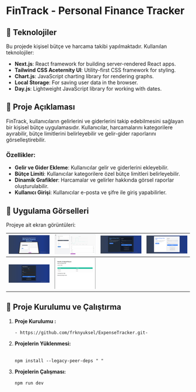 # FinTrack - Personal Finance Tracker

## 🚀 Teknolojiler

Bu projede kişisel bütçe ve harcama takibi yapılmaktadır. Kullanılan teknolojiler:

- **Next.js**: React framework for building server-rendered React apps.
- **Tailwind CSS Aceternity UI**: Utility-first CSS framework for styling.
- **Chart.js**: JavaScript charting library for rendering graphs.
- **Local Storage**: For saving user data in the browser.
- **Day.js**: Lightweight JavaScript library for working with dates.

## 🚀 Proje Açıklaması

FinTrack, kullanıcıların gelirlerini ve giderlerini takip edebilmesini sağlayan bir kişisel bütçe uygulamasıdır. Kullanıcılar, harcamalarını kategorilere ayırabilir, bütçe limitlerini belirleyebilir ve gelir-gider raporlarını görselleştirebilir.

### Özellikler:
- **Gelir ve Gider Ekleme**: Kullanıcılar gelir ve giderlerini ekleyebilir.
- **Bütçe Limiti**: Kullanıcılar kategorilere özel bütçe limitleri belirleyebilir.
- **Dinamik Grafikler**: Harcamalar ve gelirler hakkında görsel raporlar oluşturulabilir.
- **Kullanıcı Girişi**: Kullanıcılar e-posta ve şifre ile giriş yapabilirler.

## 📸 Uygulama Görselleri

Projeye ait ekran görüntüleri:

| ![1](images/1.png) | ![2](images/2.png) | ![3](images/3.png) | ![4](images/4.png) |
| ------------------ | ------------------ | ------------------ | ------------------ |
| ![5](images/5.png) | ![6](images/6.png) |

## 🚀 Proje Kurulumu ve Çalıştırma

1. **Proje Kurulumu :**
   ```
   - https://github.com/frknyuksel/ExpenseTracker.git-
   ```


2. **Projelerin Yüklenmesi:**
  
     ```
   
     npm install --legacy-peer-deps " "
  
     ```
  3. **Projelerin Çalışması:**
     ```   
     npm run dev
  
     ```
